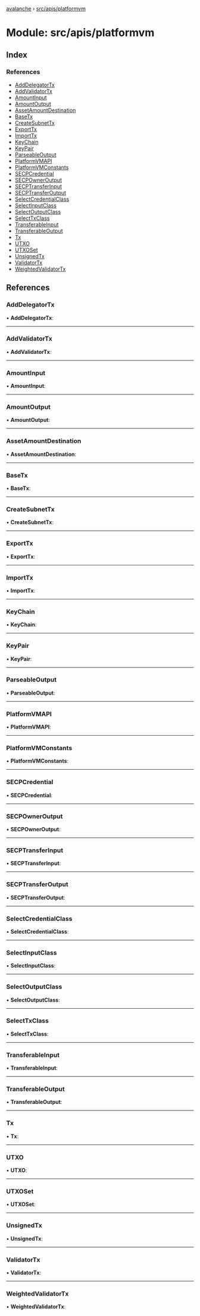 [avalanche](../README.md) › [src/apis/platformvm](src_apis_platformvm.md)

# Module: src/apis/platformvm

## Index

### References

* [AddDelegatorTx](src_apis_platformvm.md#adddelegatortx)
* [AddValidatorTx](src_apis_platformvm.md#addvalidatortx)
* [AmountInput](src_apis_platformvm.md#amountinput)
* [AmountOutput](src_apis_platformvm.md#amountoutput)
* [AssetAmountDestination](src_apis_platformvm.md#assetamountdestination)
* [BaseTx](src_apis_platformvm.md#basetx)
* [CreateSubnetTx](src_apis_platformvm.md#createsubnettx)
* [ExportTx](src_apis_platformvm.md#exporttx)
* [ImportTx](src_apis_platformvm.md#importtx)
* [KeyChain](src_apis_platformvm.md#keychain)
* [KeyPair](src_apis_platformvm.md#keypair)
* [ParseableOutput](src_apis_platformvm.md#parseableoutput)
* [PlatformVMAPI](src_apis_platformvm.md#platformvmapi)
* [PlatformVMConstants](src_apis_platformvm.md#platformvmconstants)
* [SECPCredential](src_apis_platformvm.md#secpcredential)
* [SECPOwnerOutput](src_apis_platformvm.md#secpowneroutput)
* [SECPTransferInput](src_apis_platformvm.md#secptransferinput)
* [SECPTransferOutput](src_apis_platformvm.md#secptransferoutput)
* [SelectCredentialClass](src_apis_platformvm.md#selectcredentialclass)
* [SelectInputClass](src_apis_platformvm.md#selectinputclass)
* [SelectOutputClass](src_apis_platformvm.md#selectoutputclass)
* [SelectTxClass](src_apis_platformvm.md#selecttxclass)
* [TransferableInput](src_apis_platformvm.md#transferableinput)
* [TransferableOutput](src_apis_platformvm.md#transferableoutput)
* [Tx](src_apis_platformvm.md#tx)
* [UTXO](src_apis_platformvm.md#utxo)
* [UTXOSet](src_apis_platformvm.md#utxoset)
* [UnsignedTx](src_apis_platformvm.md#unsignedtx)
* [ValidatorTx](src_apis_platformvm.md#validatortx)
* [WeightedValidatorTx](src_apis_platformvm.md#weightedvalidatortx)

## References

###  AddDelegatorTx

• **AddDelegatorTx**:

___

###  AddValidatorTx

• **AddValidatorTx**:

___

###  AmountInput

• **AmountInput**:

___

###  AmountOutput

• **AmountOutput**:

___

###  AssetAmountDestination

• **AssetAmountDestination**:

___

###  BaseTx

• **BaseTx**:

___

###  CreateSubnetTx

• **CreateSubnetTx**:

___

###  ExportTx

• **ExportTx**:

___

###  ImportTx

• **ImportTx**:

___

###  KeyChain

• **KeyChain**:

___

###  KeyPair

• **KeyPair**:

___

###  ParseableOutput

• **ParseableOutput**:

___

###  PlatformVMAPI

• **PlatformVMAPI**:

___

###  PlatformVMConstants

• **PlatformVMConstants**:

___

###  SECPCredential

• **SECPCredential**:

___

###  SECPOwnerOutput

• **SECPOwnerOutput**:

___

###  SECPTransferInput

• **SECPTransferInput**:

___

###  SECPTransferOutput

• **SECPTransferOutput**:

___

###  SelectCredentialClass

• **SelectCredentialClass**:

___

###  SelectInputClass

• **SelectInputClass**:

___

###  SelectOutputClass

• **SelectOutputClass**:

___

###  SelectTxClass

• **SelectTxClass**:

___

###  TransferableInput

• **TransferableInput**:

___

###  TransferableOutput

• **TransferableOutput**:

___

###  Tx

• **Tx**:

___

###  UTXO

• **UTXO**:

___

###  UTXOSet

• **UTXOSet**:

___

###  UnsignedTx

• **UnsignedTx**:

___

###  ValidatorTx

• **ValidatorTx**:

___

###  WeightedValidatorTx

• **WeightedValidatorTx**:
